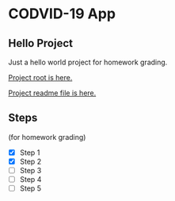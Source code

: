 <!--

Slide:
https://docs.google.com/presentation/d/1R1i_fc9uAcSylbZ0uu6gma8cF5VG0DXqznYduvO1VCQ/edit#slide=id.g729a8d16a3_0_37

    Step 1: Setup your REACT Native Environment
    https://reactnative.dev/docs/environment-setup
    
    Step 2: Go through REACT native Tutorial
    https://reactnative.dev/docs/tutorial
    
    Step 3: Develop use case to display a map.
    https://github.com/react-native-community/react-native-maps
    
    Step 4: On separate branch, exercise the CODVID-19 API (Documentation using postman)
        and display the data in your application as text.  Be fancy!  Style your results.
    https://covid19api.com/
    https://documenter.getpostman.com/view/10808728/SzS8rjbc?version=latest
    
    Step 5: Overlay the data on the maps.

-->


# CODVID-19 App

## Hello Project
Just a hello world project for homework grading.

[Project root is here.](HelloProject)

[Project readme file is here.](HelloProject/Readme.md)



## Steps
(for homework grading)
- [X] Step 1
- [X] Step 2
- [ ] Step 3
- [ ] Step 4
- [ ] Step 5
